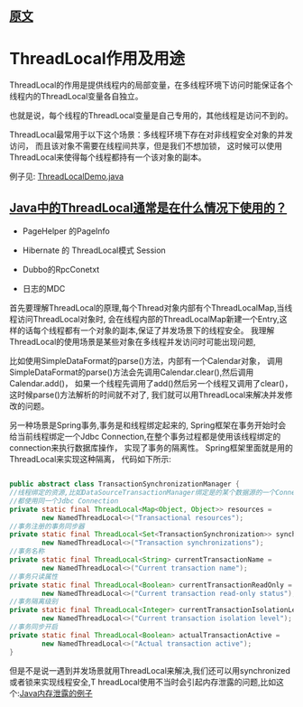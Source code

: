 
## [原文](https://www.jianshu.com/p/bb3cab804ec0)

# ThreadLocal作用及用途

ThreadLocal的作用是提供线程内的局部变量，在多线程环境下访问时能保证各个线程内的ThreadLocal变量各自独立。

也就是说，每个线程的ThreadLocal变量是自己专用的，其他线程是访问不到的。

ThreadLocal最常用于以下这个场景：多线程环境下存在对非线程安全对象的并发访问，
而且该对象不需要在线程间共享，但是我们不想加锁，
这时候可以使用ThreadLocal来使得每个线程都持有一个该对象的副本。

例子见: [ThreadLocalDemo.java](/src/main/java/space/pankui/basic/ThreadLocalDemo.java)

 
 
 
## [Java中的ThreadLocal通常是在什么情况下使用的？](https://www.zhihu.com/question/21709953)

- PageHelper 的PageInfo

- Hibernate 的 ThreadLocal模式 Session

- Dubbo的RpcConetxt

- 日志的MDC


 

首先要理解ThreadLocal的原理,每个Thread对象内部有个ThreadLocalMap,当线程访问ThreadLocal对象时,
会在线程内部的ThreadLocalMap新建一个Entry,这样的话每个线程都有一个对象的副本,保证了并发场景下的线程安全。
我理解ThreadLocal的使用场景是某些对象在多线程并发访问时可能出现问题,

比如使用SimpleDataFormat的parse()方法，内部有一个Calendar对象，
调用SimpleDataFormat的parse()方法会先调用Calendar.clear(),然后调用Calendar.add()，
如果一个线程先调用了add()然后另一个线程又调用了clear()，这时候parse()方法解析的时间就不对了,
我们就可以用ThreadLocal<SimpleDataFormat>来解决并发修改的问题。

另一种场景是Spring事务,事务是和线程绑定起来的,
Spring框架在事务开始时会给当前线程绑定一个Jdbc Connection,在整个事务过程都是使用该线程绑定的connection来执行数据库操作，
实现了事务的隔离性。
Spring框架里面就是用的ThreadLocal来实现这种隔离，
代码如下所示:
```java

public abstract class TransactionSynchronizationManager {
//线程绑定的资源,比如DataSourceTransactionManager绑定是的某个数据源的一个Connection,在整个事务执行过程中
//都使用同一个Jdbc Connection
private static final ThreadLocal<Map<Object, Object>> resources =
		new NamedThreadLocal<>("Transactional resources");
//事务注册的事务同步器
private static final ThreadLocal<Set<TransactionSynchronization>> synchronizations =
		new NamedThreadLocal<>("Transaction synchronizations");
//事务名称
private static final ThreadLocal<String> currentTransactionName =
		new NamedThreadLocal<>("Current transaction name");
//事务只读属性
private static final ThreadLocal<Boolean> currentTransactionReadOnly =
		new NamedThreadLocal<>("Current transaction read-only status");
//事务隔离级别
private static final ThreadLocal<Integer> currentTransactionIsolationLevel =
		new NamedThreadLocal<>("Current transaction isolation level");
//事务同步开启
private static final ThreadLocal<Boolean> actualTransactionActive =
		new NamedThreadLocal<>("Actual transaction active");
}

```
但是不是说一遇到并发场景就用ThreadLocal来解决,我们还可以用synchronized或者锁来实现线程安全,T
hreadLocal使用不当时会引起内存泄露的问题,比如这个:[Java内存泄露的例子](https://www.ezlippi.com/blog/2017/12/java-memory-leak-example.html)

